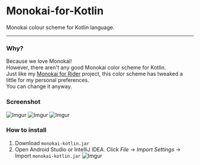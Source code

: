 # Monokai-for-Kotlin
Monokai colour scheme for Kotlin language.

---
### Why?
Because we love Monokai! <br>
However, there aren't any good Monokai color scheme for Kotlin. <br>
Just like my [Monokai for Rider](https://github.com/YuanLiou/Monokai-for-Rider) project, this color scheme has tweaked a little for my personal preferences. <br>
You can change it anyway.

### Screenshot
![Imgur](https://i.imgur.com/suoQ4PI.png)
![Imgur](https://i.imgur.com/emnlmBu.png)
![Imgur](https://i.imgur.com/mnlljE4.png)

### How to install
 1. Download `monokai-kotlin.jar`
 2. Open Android Studio or IntelliJ IDEA. Click _File_ -> _Import Settings_ -> Import `monokai-kotlin.jar`
 ![Imgur](https://i.imgur.com/fComjg7.png)
